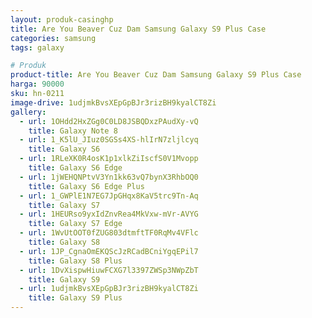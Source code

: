 ```yaml
---
layout: produk-casinghp
title: Are You Beaver Cuz Dam Samsung Galaxy S9 Plus Case
categories: samsung
tags: galaxy

# Produk
product-title: Are You Beaver Cuz Dam Samsung Galaxy S9 Plus Case
harga: 90000
sku: hn-0211
image-drive: 1udjmkBvsXEpGpBJr3rizBH9kyalCT8Zi
gallery:
  - url: 1OHdd2HxZGg0C0LD8JSBQDxzPAudXy-vQ
    title: Galaxy Note 8
  - url: 1_K5lU_JIuz0SGSs4XS-hlIrN7zljlcyq
    title: Galaxy S6
  - url: 1RLeXK0R4osK1p1xlkZiIscfS0V1Mvopp
    title: Galaxy S6 Edge
  - url: 1jWEHQNPtvV3Yn1kk63vQ7bynX3RhbOQ0
    title: Galaxy S6 Edge Plus
  - url: 1_GWPlE1N7EG7JpGHqx8KaV5trc9Tn-Aq
    title: Galaxy S7
  - url: 1HEURso9yxIdZnvRea4MkVxw-mVr-AVYG
    title: Galaxy S7 Edge
  - url: 1WvUtOOT0fZUG803dtmftTF0RqMv4VFlc
    title: Galaxy S8
  - url: 1JP_CgnaOmEKQScJzRCadBCniYgqEPil7
    title: Galaxy S8 Plus
  - url: 1DvXispwHiuwFCXG7l3397ZWSp3NWpZbT
    title: Galaxy S9
  - url: 1udjmkBvsXEpGpBJr3rizBH9kyalCT8Zi
    title: Galaxy S9 Plus
---
```

